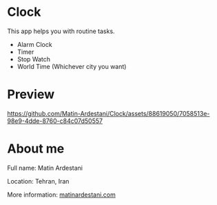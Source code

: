 # Clock
This app helps you with routine tasks.
- Alarm Clock
- Timer
- Stop Watch
- World Time (Whichever city you want)

# Preview
https://github.com/Matin-Ardestani/Clock/assets/88619050/7058513e-98e9-4dde-8760-c84c07d50557

# About me
Full name: Matin Ardestani

Location: Tehran, Iran

More information: [matinardestani.com](https://matinardestani.com)
